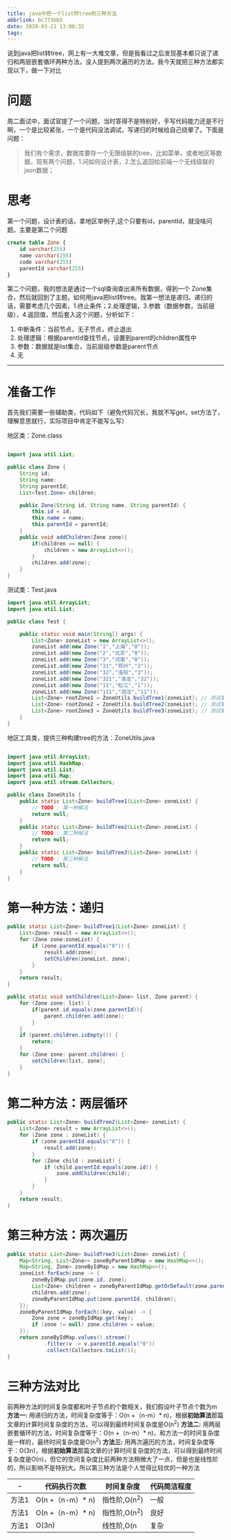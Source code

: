 ```yaml
---
title: java中把一个list转tree的三种方法
abbrlink: bc773bb5
date: 2020-03-21 13:00:32
tags:
---
```

说到java把list转tree，网上有一大堆文章，但是我看过之后发现基本都只说了递归和两层嵌套循环两种方法，没人提到两次遍历的方法，我今天就把三种方法都实现以下，做一下对比
<!-- more-->
# 问题
周二面试中，面试官提了一个问题，当时答得不是特别好，手写代码能力还是不行啊，一个是比较紧张，一个是代码没法调试，写递归的时候给自己绕晕了。下面是问题：
> 我们有个需求，数据库要存一个无限级联的tree，比如菜单，或者地区等数据，现有两个问题，1.问如何设计表，2.怎么返回给前端一个无线级联的json数据；
# 思考
第一个问题，设计表的话，拿地区举例子,这个只要有id，parentId，就没啥问题。主要是第二个问题
``` sql
create table Zone {
    id varchar(255)
    name varchar(255)
    code varchar(255)
    parentId varchar(255)
}
```

第二个问题，我的想法是通过一个sql查询查出来所有数据，得到一个 Zone集合，然后就回到了主题，如何用java把list转tree。我第一想法是递归。递归的话，需要考虑几个因素，1.终止条件；2.处理逻辑，3.参数（数据参数，当前层级），4.返回值，然后套入这个问题，分析如下：
1. 中断条件：当前节点，无子节点，终止退出
2. 处理逻辑：根据parentId查找节点，设置到parent的children属性中
3. 参数：数据就是list集合，当前层级参数是parent节点
4. 无

---
# 准备工作
首先我们需要一些辅助类，代码如下（避免代码冗长，我就不写get，set方法了，理解意思就行，实际项目中肯定不能写么写）

地区类：Zone.class
``` java

import java.util.List;

public class Zone {
    String id;
    String name;
    String parentId;
    List<Test.Zone> children;

    public Zone(String id, String name, String parentId) {
        this.id = id;
        this.name = name;
        this.parentId = parentId;
    }
    public void addChildren(Zone zone){
        if(children == null) {
            children = new ArrayList<>();
        }
        children.add(zone);
    }
}

```
测试类：Test.java
``` java
import java.util.ArrayList;
import java.util.List;

public class Test {

    public static void main(String[] args) {
        List<Zone> zoneList = new ArrayList<>();
        zoneList.add(new Zone("1","上海","0"));
        zoneList.add(new Zone("2","北京","0"));
        zoneList.add(new Zone("3","河南","0"));
        zoneList.add(new Zone("31","郑州","3"));
        zoneList.add(new Zone("32","洛阳","3"));
        zoneList.add(new Zone("321","洛龙","32"));
        zoneList.add(new Zone("11","松江","1"));
        zoneList.add(new Zone("111","泗泾","11"));
        List<Zone> rootZone1 = ZoneUtils.buildTree1(zoneList); // 测试第一种方法
        List<Zone> rootZone2 = ZoneUtils.buildTree2(zoneList); // 测试第二种方法
        List<Zone> rootZone3 = ZoneUtils.buildTree3(zoneList); // 测试第三种方法
    }
}
```
地区工具类，提供三种构建tree的方法：ZoneUtils.java
``` java

import java.util.ArrayList;
import java.util.HashMap;
import java.util.List;
import java.util.Map;
import java.util.stream.Collectors;

public class ZoneUtils {
    public static List<Zone> buildTree1(List<Zone> zoneList) {
        // TODO : 第一种解法
        return null;
    }
    public static List<Zone> buildTree2(List<Zone> zoneList) {
        // TODO : 第二种解法
        return null;
    }
    public static List<Zone> buildTree3(List<Zone> zoneList) {
        // TODO : 第三种解法
        return null;
    }
}

```
# 第一种方法：递归

``` java
public static List<Zone> buildTree1(List<Zone> zoneList) {
    List<Zone> result = new ArrayList<>();
    for (Zone zone:zoneList) {
        if (zone.parentId.equals("0")) {
            result.add(zone);
            setChildren(zoneList, zone);
        }
    }
    return result;
}

public static void setChildren(List<Zone> list, Zone parent) {
    for (Zone zone: list) {
        if(parent.id.equals(zone.parentId)){
            parent.children.add(zone);
        }
    }
    if (parent.children.isEmpty()) {
        return;
    }
    for (Zone zone: parent.children) {
        setChildren(list, zone);
    }
}

```
# 第二种方法：两层循环
``` java
public static List<Zone> buildTree2(List<Zone> zoneList) {
    List<Zone> result = new ArrayList<>();
    for (Zone zone : zoneList) {
        if (zone.parentId.equals("0")) {
            result.add(zone);
        }
        for (Zone child : zoneList) {
            if (child.parentId.equals(zone.id)) {
                zone.addChildren(child);
            }
        }
    }
    return result;
}
```
# 第三种方法：两次遍历
``` java
public static List<Zone> buildTree3(List<Zone> zoneList) {
    Map<String, List<Zone>> zoneByParentIdMap = new HashMap<>();
    Map<String, Zone> zoneByIdMap = new HashMap<>();
    zoneList.forEach(zone -> {
        zoneByIdMap.put(zone.id, zone);
        List<Zone> children = zoneByParentIdMap.getOrDefault(zone.parentId, new ArrayList<Zone>());
        children.add(zone);
        zoneByParentIdMap.put(zone.parentId, children);
    });
    zoneByParentIdMap.forEach((key, value) -> {
        Zone zone = zoneByIdMap.get(key);
        if (zone != null) zone.children = value;
    });
    return zoneByIdMap.values().stream()
            .filter(v -> v.parentId.equals("0"))
            .collect(Collectors.toList());
}
```
# 三种方法对比
前两种方法的时间复杂度都和叶子节点的个数相关，我们假设叶子节点个数为m
**方法一:** 用递归的方法，时间复杂度等于：O(n +（n-m）* n)，根据**初始算法**那篇文章的计算时间复杂度的方法，可以得到最终时间复杂度是O(n<sup>2</sup>)
**方法二:** 用两层嵌套循环的方法，时间复杂度等于：O(n +（n-m）* n)，和方法一的时间复杂度是一样的，最终时间复杂度是O(n<sup>2</sup>)
**方法三:** 用两次遍历的方法，时间复杂度等于：O(3n)，根据**初始算法**那篇文章的计算时间复杂度的方法，可以得到最终时间复杂度是O(n)，但它的空间复杂度比前两种方法稍微大了一点，但是也是线性阶的，所以影响不是特别大。所以第三种方法是个人觉得比较优的一种方法

|-|代码执行次数|时间复杂度|代码简洁程度|
|-|-|-|-|
|方法1|O(n +（n-m）* n)|指性阶,O(n<sup>2</sup>) |一般|
|方法1|O(n +（n-m）* n)|指性阶,O(n<sup>2</sup>) |良好|
|方法1|O(3n)|线性阶,O(n|复杂|